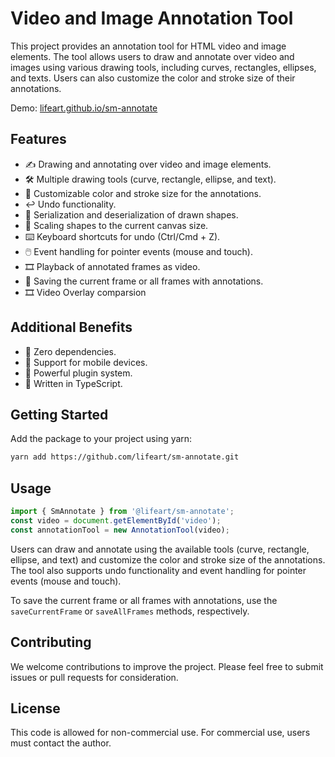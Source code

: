 # Video and Image Annotation Tool

This project provides an annotation tool for HTML video and image elements. The tool allows users to draw and annotate over video and images using various drawing tools, including curves, rectangles, ellipses, and texts. Users can also customize the color and stroke size of their annotations.


Demo: [lifeart.github.io/sm-annotate](https://lifeart.github.io/sm-annotate/)


## Features
* ✍️ Drawing and annotating over video and image elements.
* 🛠️ Multiple drawing tools (curve, rectangle, ellipse, and text).
* 🎨 Customizable color and stroke size for the annotations.
* ↩️ Undo functionality.
* 🔗 Serialization and deserialization of drawn shapes.
* 📏 Scaling shapes to the current canvas size.
* ⌨️ Keyboard shortcuts for undo (Ctrl/Cmd + Z).
* 🖱️ Event handling for pointer events (mouse and touch).
* 🎞️ Playback of annotated frames as video.
* 💾 Saving the current frame or all frames with annotations.
* 🎞️ Video Overlay comparsion

## Additional Benefits

* 🚀 Zero dependencies.
* 📱 Support for mobile devices.
* 🔌 Powerful plugin system.
* 📘 Written in TypeScript.


## Getting Started

Add the package to your project using yarn:

```bash
yarn add https://github.com/lifeart/sm-annotate.git
```

## Usage

```javascript
import { SmAnnotate } from '@lifeart/sm-annotate';
const video = document.getElementById('video');
const annotationTool = new AnnotationTool(video);
```

Users can draw and annotate using the available tools (curve, rectangle, ellipse, and text) and customize the color and stroke size of the annotations. The tool also supports undo functionality and event handling for pointer events (mouse and touch).

To save the current frame or all frames with annotations, use the `saveCurrentFrame` or `saveAllFrames` methods, respectively.

## Contributing

We welcome contributions to improve the project. Please feel free to submit issues or pull requests for consideration.

## License

This code is allowed for non-commercial use. For commercial use, users must contact the author.

